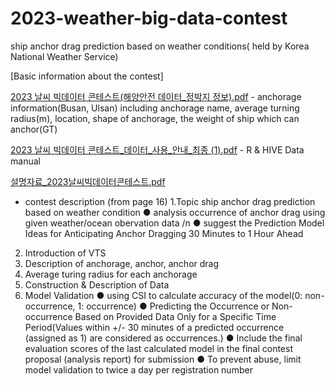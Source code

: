 # 2023-weather-big-data-contest
ship anchor drag prediction based on weather conditions( held by Korea National Weather Service)


[Basic information about the contest]


[2023 날씨 빅데이터 콘테스트(해양안전 데이터_정박지 정보).pdf](https://github.com/hyel0000/2023-weather-big-data-contest/files/13329477/2023._.pdf) - anchorage information(Busan, Ulsan) 
including anchorage name, average turning radius(m), location, shape of anchorage, the weight of ship which can anchor(GT)


[2023 날씨 빅데이터 콘테스트_데이터_사용_안내_최종 (1).pdf](https://github.com/hyel0000/2023-weather-big-data-contest/files/13329497/2023._._._._.1.pdf) - R & HIVE Data manual


[설명자료_2023날씨빅데이터콘테스트.pdf](https://github.com/hyel0000/2023-weather-big-data-contest/files/13329566/_2023.pdf)
- contest description (from page 16)
1.Topic
ship anchor drag prediction based on weather condition
● analysis occurrence of anchor drag using given weather/ocean obervation data /n
● suggest the Prediction Model Ideas for Anticipating Anchor Dragging 30 Minutes to 1 Hour Ahead
2. Introduction of VTS
3. Description of anchorage, anchor, anchor drag
4. Average turing radius for each anchorage
5. Construction & Description of Data 
6. Model Validation
● using CSI to calculate accuracy of the model(0: non-occurrence, 1: occurrence)
● Predicting the Occurrence or Non-occurrence Based on Provided Data Only for a Specific Time Period(Values within +/- 30 minutes of a predicted occurrence (assigned as 1) are considered as occurrences.)
● Include the final evaluation scores of the last calculated model in the final contest proposal (analysis report) for submission
● To prevent abuse, limit model validation to twice a day per registration number



















